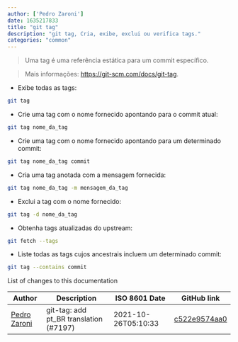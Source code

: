 ```yaml
---
author: ['Pedro Zaroni']
date: 1635217833
title: "git tag"
description: "git tag, Cria, exibe, exclui ou verifica tags."
categories: "common"
---
```

> Uma tag é uma referência estática para um commit específico.

> Mais informações: <https://git-scm.com/docs/git-tag>.

- Exibe todas as tags:

```bash
git tag
```

- Crie uma tag com o nome fornecido apontando para o commit atual:

```bash
git tag nome_da_tag
```

- Crie uma tag com o nome fornecido apontando para um determinado commit:

```bash
git tag nome_da_tag commit
```

- Cria uma tag anotada com a mensagem fornecida:

```bash
git tag nome_da_tag -m mensagem_da_tag
```

- Exclui a tag com o nome fornecido:

```bash
git tag -d nome_da_tag
```

- Obtenha tags atualizadas do upstream:

```bash
git fetch --tags
```

- Liste todas as tags cujos ancestrais incluem um determinado commit:

```bash
git tag --contains commit
```
List of changes to this documentation


Author | Description | ISO 8601 Date | GitHub link
------|-----|-----|-----
[Pedro Zaroni](mailto:pedro.zaroni@quintoandar.com.br) | git-tag: add pt_BR translation (#7197) | 2021-10-26T05:10:33 | [c522e9574aa0](https://github.com/tldr-pages/tldr/commit/c522e9574aa06b17ed6638ff0e7c9a3d71c1eb65)

